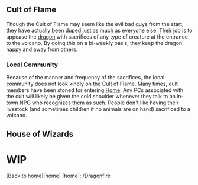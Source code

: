 ## Cult of Flame

Though the Cult of Flame may seem like the evil bad guys from the start, they have actually been duped just as much as everyone else. Their job is to appease the [dragon][dragon] with sacrifices of any type of creature at the entrance to the volcano. By doing this on a bi-weekly basis, they keep the dragon happy and away from others.

### Local Community

Because of the manner and frequency of the sacrifices, the local community does not look kindly on the Cult of Flame. Many times, cult members have been stoned for entering [Home][home-city]. Any PCs associated with the cult will likely be given the cold shoulder whenever they talk to an in-town NPC who recognizes them as such. People don't like having their livestock (and sometimes children if no animals are on hand) sacrificed to a volcano.

## House of Wizards

# WIP

[Back to home][home]
[home]: /Dragonfire

[home-city]: /Dragonfire/places/home-city
[dragon]: /Dragonfire/groups/dragon
